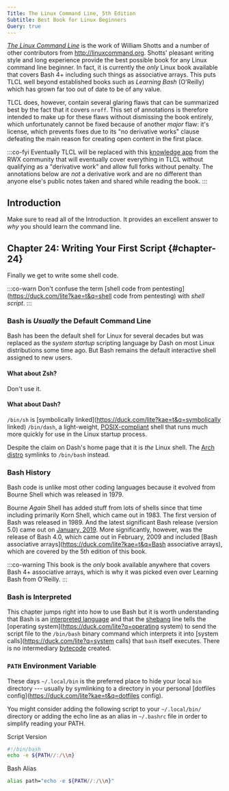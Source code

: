 ```yaml
---
Title: The Linux Command Line, 5th Edition
Subtitle: Best Book for Linux Beginners
Query: true
---
```


[*The Linux Command Line*](./tlcl.pdf) is the work of William Shotts and a number of other contributors from <http://linuxcommand.org>. Shotts' pleasant writing style and long experience provide the best possible book for any Linux command line beginner. In fact, it is currently the *only* Linux book available that covers Bash 4+ including such things as associative arrays. This puts TLCL well beyond established books such as *Learning Bash* (O'Reilly) which has grown far too out of date to be of any value.

TLCL does, however, contain several glaring flaws that can be summarized best by the fact that it covers `nroff`. This set of annotations is therefore intended to make up for these flaws without dismissing the book entirely, which unfortunately cannot be fixed because of another *major* flaw: it's license, which prevents fixes due to its "no derivative works" clause defeating the main reason for creating open content in the first place.

:::co-fyi
Eventually TLCL will be replaced with this [knowledge app](/what/knowledge/apps/) from the RWX community that will eventually cover everything in TLCL without qualifying as a "derivative work" and allow full forks without penalty. The annotations below are *not* a derivative work and are no different than anyone else's public notes taken and shared while reading the book.
:::

## Introduction

Make sure to read all of the Introduction. It provides an excellent answer to *why* you should learn the command line.

## Chapter 24: Writing Your First Script {#chapter-24}

Finally we get to write some shell code. 

:::co-warn
Don't confuse the term [shell code from pentesting](https://duck.com/lite?kae=t&q=shell code from pentesting) with *shell script*. 
:::

### Bash is *Usually* the Default Command Line

Bash has been the default shell for Linux for several decades but was replaced as the *system startup* scripting language by Dash on most Linux distributions some time ago. But Bash remains the default interactive shell assigned to new users.

#### What about Zsh?

Don't use it.

#### What about Dash?

`/bin/sh` is [symbolically linked](https://duck.com/lite?kae=t&q=symbolically linked) `/bin/dash`, a light-weight, [POSIX-compliant](https://duck.com/lite?q=POSIX-compliant) shell that runs much more quickly for use in the Linux startup process. 

Despite the claim on Dash's home page that it is *the* Linux shell. The [Arch distro](/tools/linux/distros/#arch) symlinks to `/bin/bash` instead.

### Bash History

Bash code is unlike most other coding languages because it evolved from Bourne Shell which was released in 1979. 

Bourne *Again* Shell has added stuff from lots of shells since that time including primarily Korn Shell, which came out in 1983. The first version of Bash was released in 1989. And the latest significant Bash release (version 5.0) came out on [January, 2019](https://lwn.net/Articles/776223/). More significantly, however, was the release of Bash 4.0, which came out in February, 2009 and included [Bash associative arrays](https://duck.com/lite?kae=t&q=Bash associative arrays), which are covered by the 5th edition of this book.

:::co-warning
This book is the *only* book available anywhere that covers Bash 4+ associative arrays, which is why it was picked even over Learning Bash from O'Reilly.
:::

### Bash is Interpreted

This chapter jumps right into how to use Bash but it is worth understanding that Bash is an [interpreted language](/lang/) and that the [shebang](https://duck.com/lite?kae=t&q=shebang) line tells the [operating system](https://duck.com/lite?q=operating system) to send the script file to the `/bin/bash` binary command which interprets it into [system calls](https://duck.com/lite?q=system calls) that `bash` itself executes. There is no intermediary [bytecode](https://duck.com/lite?q=bytecode) created.

### `PATH` Environment Variable

These days `~/.local/bin` is the preferred place to hide your local `bin` directory --- usually by symlinking to a directory in your personal [dotfiles config](https://duck.com/lite?kae=t&q=dotfiles config). 

You might consider adding the following script to your `~/.local/bin/` directory or adding the echo line as an alias in `~/.bashrc` file in order to simplify reading your PATH.

Script Version

```bash
#!/bin/bash
echo -e ${PATH//:/\\n}
```

Bash Alias

```bash
alias path="echo -e ${PATH//:/\\n}"
```
